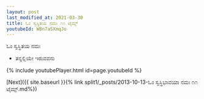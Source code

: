 ```yaml
---
layout: post
last_modified_at: 2021-03-30
title: ಓಂ ಸ್ವಸ್ಥಿತಯ ನಮಃ ೧೧ ಟೈಮ್ಸ್
youtubeId: WBn7aSXmqJo
---
```

 
 
 ಓಂ ಸ್ವಸ್ಥಿತಯ ನಮಃ  
 
 -  ತನ್ನಲ್ಲಿಯೇ ಇರುವವನು 
 
  
 
  
 
 
 
 
 
 


{% include youtubePlayer.html id=page.youtubeId %}
 
[Next]({{ site.baseurl }}{% link  split1/_posts/2013-10-13-ಓಂ ಸ್ವಸ್ಥಿಭಾವಯಾ ನಮಃ ೧೧ ಟೈಮ್ಸ್.md%})
 
